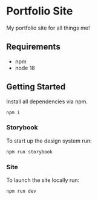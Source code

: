 # Portfolio Site

My portfolio site for all things me!

## Requirements
* npm
* node 18

## Getting Started

Install all dependencies via npm.

```shell
npm i
```

### Storybook

To start up the design system run:

```shell
npm run storybook
```

### Site

To launch the site locally run: 

```shell
npm run dev
```